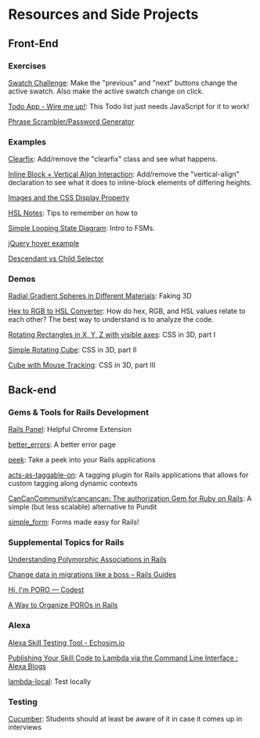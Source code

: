 # Resources and Side Projects

## Front-End

### Exercises

[Swatch Challenge](https://codepen.io/R-V-S/pen/BQxzWL): Make the "previous" and "next" buttons change the active swatch. Also make the active swatch change on click.

[Todo App - Wire me up!](https://codepen.io/R-V-S/pen/ObMXmG): This Todo list just needs JavaScript for it to work!

[Phrase Scrambler/Password Generator](https://codepen.io/R-V-S/pen/PGzWxm)


### Examples

[Clearfix](https://jsbin.com/fodaju/edit?html,css,output): Add/remove the "clearfix" class and see what happens. 

[Inline Block + Vertical Align Interaction](https://codepen.io/R-V-S/pen/bWqmPe): Add/remove the "vertical-align" declaration to see what it does to inline-block elements of differing heights.

[Images and the CSS Display Property](https://codepen.io/R-V-S/pen/KzYooq)

[HSL Notes](https://codepen.io/R-V-S/pen/VjmRZK): Tips to remember on how to 

[Simple Looping State Diagram](https://codepen.io/R-V-S/pen/qaAzBq): Intro to FSMs.

[jQuery hover example](https://codepen.io/R-V-S/pen/pEmBmW)

[Descendant vs Child Selector](https://codepen.io/R-V-S/pen/bwXeoK)

### Demos

[Radial Gradient Spheres in Different Materials](https://codepen.io/R-V-S/pen/jrMdyz): Faking 3D

[Hex to RGB to HSL Converter](https://codepen.io/R-V-S/pen/PzbLvx): How do hex, RGB, and HSL values relate to each other? The best way to understand is to analyze the code.

[Rotating Rectangles in X, Y, Z with visible axes](https://codepen.io/R-V-S/pen/mEBEZv): CSS in 3D, part I

[Simple Rotating Cube](https://codepen.io/R-V-S/pen/kXGYdK): CSS in 3D, part II

[Cube with Mouse Tracking](https://codepen.io/R-V-S/pen/YWAwVw): CSS in 3D, part III

## Back-end

### Gems & Tools for Rails Development

[Rails Panel](https://chrome.google.com/webstore/detail/railspanel/gjpfobpafnhjhbajcjgccbbdofdckggg): Helpful Chrome Extension

[better_errors](https://github.com/charliesome/better_errors): A better error page

[peek](https://github.com/peek/peek): Take a peek into your Rails applications

[acts-as-taggable-on](https://github.com/mbleigh/acts-as-taggable-on): A tagging plugin for Rails applications that allows for custom tagging along dynamic contexts

[CanCanCommunity/cancancan: The authorization Gem for Ruby on Rails](https://github.com/CanCanCommunity/cancancan): A simple (but less scalable) alternative to Pundit

[simple_form](https://github.com/plataformatec/simple_form): Forms made easy for Rails!

### Supplemental Topics for Rails 

[Understanding Polymorphic Associations in Rails](https://launchschool.com/blog/understanding-polymorphic-associations-in-rails)

[Change data in migrations like a boss – Rails Guides](http://railsguides.net/change-data-in-migrations-like-a-boss/)

[Hi, I'm PORO — Codest](http://codesthq.com/blog/2015/hi-im-poro.html)

[A Way to Organize POROs in Rails](https://vrybas.github.io/blog/2014/08/15/a-way-to-organize-poros-in-rails/)

### Alexa

[Alexa Skill Testing Tool - Echosim.io](https://echosim.io/)

[Publishing Your Skill Code to Lambda via the Command Line Interface : Alexa Blogs](https://developer.amazon.com/blogs/post/Tx1UE9W1NQ0GYII/Publishing-Your-Skill-Code-to-Lambda-via-the-Command-Line-Interface)

[lambda-local](https://www.npmjs.com/package/lambda-local): Test locally

### Testing

[Cucumber](https://cucumber.io/): Students should at least be aware of it in case it comes up in interviews


